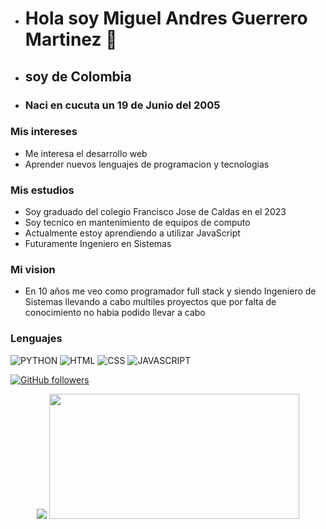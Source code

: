 - # Hola soy Miguel Andres Guerrero Martinez 👋
- ## soy de Colombia
- ### Naci en cucuta un 19 de Junio del 2005

### Mis intereses
- Me interesa el desarrollo web
- Aprender nuevos lenguajes de programacion y tecnologias

### Mis estudios
- Soy graduado del colegio Francisco Jose de Caldas en el 2023
- Soy tecnico en mantenimiento de equipos de computo
- Actualmente estoy aprendiendo a utilizar JavaScript
- Futuramente Ingeniero en Sistemas

### Mi vision
- En 10 años me veo como programador full stack y siendo Ingeniero de Sistemas llevando a cabo multiles proyectos que por falta de conocimiento no habia podido llevar a cabo

### Lenguajes 
 ![PYTHON](https://img.shields.io/badge/Python-FFD43B?style=for-the-badge&logo=python&logoColor=blue)
![HTML](https://img.shields.io/badge/HTML5-E34F26?style=for-the-badge&logo=html5&logoColor=white)
![CSS](https://img.shields.io/badge/CSS3-1572B6?style=for-the-badge&logo=css3&logoColor=white)
![JAVASCRIPT](https://img.shields.io/badge/JavaScript-323330?style=for-the-badge&logo=javascript&logoColor=F7DF1E)

[![GitHub followers](https://img.shields.io/github/followers/tuusuario?label=Follow&style=social)](https://github.com/MiguelAndresGuerrero)

<div align="center" >
<picture>
  <source
    srcset="https://github-readme-stats.vercel.app/api?username=MiguelAndresGuerrero&show_icons=true&theme=radical"
    media="(prefers-color-scheme: dark)"
  />
  <source
    srcset="https://github-readme-stats.vercel.app/api?username=MiguelAndresGuerrero&show_icons=true"
    media="(prefers-color-dark: ), (prefers-color-scheme: no-preference)"
  />
  <img   src="https://github-readme-stats.vercel.app/api?username=MiguelAndresGuerrero&show_icons=true" />
</picture>
   <img width="400" height="200" src="https://github-readme-stats.vercel.app/api/top-langs/?username=MiguelAndresGuerrero&size_weight=0.0005&count_weight=0.3&layout=compact&theme=radical">
   <br>
   <img src="https://komarev.com/ghpvc/?username=MiguelAndresGuerrero&style=for-the-badge&color=blueviolet" alt=""/>
</div>
